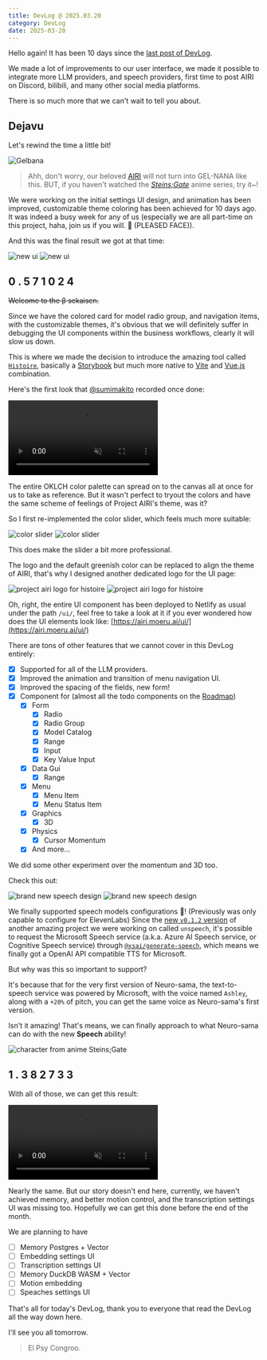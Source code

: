 ```yaml
---
title: DevLog @ 2025.03.20
category: DevLog
date: 2025-03-20
---
```


<script setup>
import Gelbana from './assets/steins-gate-gelnana-from-elpsycongrooblog.avif'
import NewUIV3 from '../DevLog-2025.03.10/assets/new-ui-v3.avif'
import NewUIV3Dark from '../DevLog-2025.03.10/assets/new-ui-v3-dark.avif'
import HistoireColorSlider from './assets/histoire-color-slider.avif'
import HistoireColorSliderDark from './assets/histoire-color-slider-dark.avif'
import HistoireLogo from './assets/histoire-logo.avif'
import HistoireLogoDark from './assets/histoire-logo-dark.avif'
import NewUIV4Speech from './assets/new-ui-v4-speech.avif'
import NewUIV4SpeechDark from './assets/new-ui-v4-speech-dark.avif'
import SteinsGateMayori from './assets/steins-gate-mayori.avif'
</script>

Hello again! It has been 10 days since the [last post of DevLog](../references/contributing/guide/).

We made a lot of improvements to our user interface, we made it possible
to integrate more LLM providers, and speech providers, first time to post
AIRI on Discord, bilibili, and many other social media platforms.

There is so much more that we can't wait to tell you about.

## Dejavu

Let's rewind the time a little bit!

<img :src="Gelbana" alt="Gelbana" />

> Ahh, don't worry, our beloved [AIRI](https://github.com/moeru-ai/airi) will
> not turn into GEL-NANA like this. BUT, if you haven't watched the
> [_Steins;Gate_](https://myanimelist.net/anime/9253/Steins_Gate) anime series,
> try it~!

We were working on the initial settings UI design, and animation has been
improved, customizable theme coloring has been achieved for 10 days ago.
It was indeed a busy week for any of us (especially we are all part-time on
this project, haha, join us if you will. 🥺 (PLEASED FACE)).

And this was the final result we got at that time:

<img class="light" :src="NewUIV3" alt="new ui" />
<img class="dark" :src="NewUIV3Dark" alt="new ui" />

<h2 class="devlog-steins-gate-divergence-meter-heading">
  <span class="nixie-digit">0</span>
  <span class="nixie-digit">.</span>
  <span class="nixie-digit">5</span>
  <span class="nixie-digit">7</span>
  <span class="nixie-digit">1</span>
  <span class="nixie-digit">0</span>
  <span class="nixie-digit">2</span>
  <span class="nixie-digit">4</span>
</h2>

~~Welcome to the β sekaisen.~~

Since we have the colored card for model radio group, and navigation items,
with the customizable themes, it's obvious that we will definitely suffer
in debugging the UI components within the business workflows, clearly it
will slow us down.

This is where we made the decision to introduce the amazing tool called
[`Histoire`](https://histoire.dev), basically a
[Storybook](https://storybook.js.org/) but much more native to
[Vite](https://vitejs.dev) and [Vue.js](https://vuejs.org) combination.

Here's the first look that [@sumimakito](https://github.com/sumimakito)
recorded once done:

<video muted autoplay>
  <source src="./assets/histoire-first-look.mp4" />
</video>

The entire OKLCH color palette can spread on to the canvas all at once
for us to take as reference. But it wasn't perfect to tryout the colors
and have the same scheme of feelings of Project AIRI's theme, was it?

So I first re-implemented the color slider, which feels much more suitable:

<img class="light" :src="HistoireColorSlider" alt="color slider" />
<img class="dark" :src="HistoireColorSliderDark" alt="color slider" />

This does make the slider a bit more professional.

The logo and the default greenish color can be replaced to align the theme
of AIRI, that's why I designed another dedicated logo for the UI page:

<img class="light" :src="HistoireLogo" alt="project airi logo for histoire" />
<img class="dark" :src="HistoireLogoDark" alt="project airi logo for histoire" />

Oh, right, the entire UI component has been deployed to Netlify as usual
under the path `/ui/`, feel free to take a look at it if you ever wondered
how does the UI elements look like:
[https://airi.moeru.ai/ui/](https://airi.moeru.ai/ui/)

There are tons of other features that we cannot cover in this DevLog entirely:

- [x] Supported for all of the LLM providers.
- [x] Improved the animation and transition of menu navigation UI.
- [x] Improved the spacing of the fields, new form!
- [x] Component for (almost all the todo components on the [Roadmap](https://github.com/moeru-ai/airi/issues/42))
  - [x] Form
    - [x] Radio
    - [x] Radio Group
    - [x] Model Catalog
    - [x] Range
    - [x] Input
    - [x] Key Value Input
  - [x] Data Gui
    - [x]  Range
  - [x] Menu
    - [x] Menu Item
    - [x] Menu Status Item
  - [x] Graphics
    - [x] 3D
  - [x] Physics
    - [x] Cursor Momentum
  - [x] And more...

We did some other experiment over the momentum and 3D too.

Check this out:

<img class="light" :src="NewUIV4Speech" alt="brand new speech design" />
<img class="dark" :src="NewUIV4SpeechDark" alt="brand new speech design" />

We finally supported speech models configurations 🎉! (Previously was
only capable to configure for ElevenLabs) Since the
[new `v0.1.2` version](https://github.com/moeru-ai/unspeech/releases/tag/v0.1.2)
of another amazing project we were working on called `unspeech`, it's possible
to request the Microsoft Speech service (a.k.a. Azure AI Speech service, or
Cognitive Speech service) through
[`@xsai/generate-speech`](https://xsai.js.org/docs/packages/generate/speech), which
means we finally got a OpenAI API compatible TTS for Microsoft.

But why was this so important to support?

It's because that for the very first version of Neuro-sama, the text-to-speech
service was powered by Microsoft, with the voice named `Ashley`, along with a
`+20%` of pitch, you can get the same voice as Neuro-sama's first version.

Isn't it amazing! That's means, we can finally approach to
what Neuro-sama can do with the new **Speech** ability!

<img :src="SteinsGateMayori" alt="character from anime Steins;Gate" />

<h2 class="devlog-steins-gate-divergence-meter-heading">
  <span class="nixie-digit">1</span>
  <span class="nixie-digit">.</span>
  <span class="nixie-digit">3</span>
  <span class="nixie-digit">8</span>
  <span class="nixie-digit">2</span>
  <span class="nixie-digit">7</span>
  <span class="nixie-digit">3</span>
  <span class="nixie-digit">3</span>
</h2>

With all of those, we can get this result:

<video control muted autoplay>
  <source src="./assets/airi-demo.mp4" />
</video>

Nearly the same. But our story doesn't end here, currently, we haven't
achieved memory, and better motion control, and the transcription settings
UI was missing too. Hopefully we can get this done before the end of the
month.

We are planning to have

- [ ] Memory Postgres + Vector
- [ ] Embedding settings UI
- [ ] Transcription settings UI
- [ ] Memory DuckDB WASM + Vector
- [ ] Motion embedding
- [ ] Speaches settings UI

That's all for today's DevLog, thank you to everyone that read the DevLog
all the way down here.

I'll see you all tomorrow.

> El Psy Congroo.
